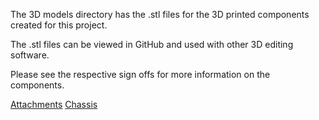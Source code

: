 The 3D models directory has the .stl files for the 3D printed components created for this project.

The .stl files can be viewed in GitHub and used with other 3D editing software.

Please see the respective sign offs for more information on the components.

[Attachments]()
[Chassis]()
